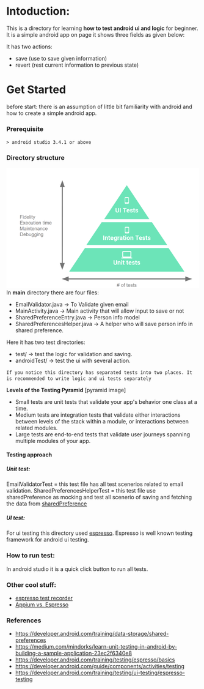 # Intoduction:
This is a directory for learning **how to test android ui and logic** for beginner.
It is a simple android app on page it shows three fields as given below:
<Name>
<Date of birth>
<Email>

It has two actions: 
* save  (use to save given information)
* revert (rest current information to previous state)

# Get Started
before start: there is an assumption of little bit familiarity with android and how to create a simple android app.

### Prerequisite
```
> android studio 3.4.1 or above
```

### Directory structure
![Directory structure](https://github.com/piolAtif/androidtest/blob/master/Screen%20Shot%202019-09-19%20at%203.23.59%20PM.png)
In **main** directory there are four files:
* EmailValidator.java -> To Validate given email
* MainActivity.java -> Main activity that will allow input to save or not
* SharedPreferenceEntry.java -> Person info model
* SharedPreferencesHelper.java -> A helper who will save person info in shared preference.

Here it has two test directories:
* test/ -> test the logic for validation and saving.
* androidTest/ -> test the ui with several action.
```
If you notice this directory has separated tests into two places. It is recommended to write logic and ui tests separately
```
**Levels of the Testing Pyramid**
[pyramid image]
* Small tests are unit tests that validate your app's behavior one class at a time.
* Medium tests are integration tests that validate either interactions between levels of the stack within a module, or interactions between related modules.
* Large tests are end-to-end tests that validate user journeys spanning multiple modules of your app.

#### Testing approach
##### Unit test:
EmailValidatorTest = this test file has all test scenerios related to email validation.
SharedPreferencesHelperTest = this test file use sharedPreference as mocking and test all scenerio of saving and fetching the data from [sharedPreference](https://developer.android.com/training/data-storage/shared-preferences)


##### UI test:
For ui testing this directory used [espresso](https://developer.android.com/training/testing/espresso). Espresso is well known testing framework for android ui testing.

### How to run test:
In android studio it is a quick click button to run all tests.

### Other cool stuff:
* [espresso test recorder](https://developer.android.com/studio/test/espresso-test-recorder)
* [Appium vs. Espresso](https://saucelabs.com/blog/appium-vs-espresso)

### References
* https://developer.android.com/training/data-storage/shared-preferences
* https://medium.com/mindorks/learn-unit-testing-in-android-by-building-a-sample-application-23ec2f6340e8
* https://developer.android.com/training/testing/espresso/basics
* https://developer.android.com/guide/components/activities/testing
* https://developer.android.com/training/testing/ui-testing/espresso-testing
